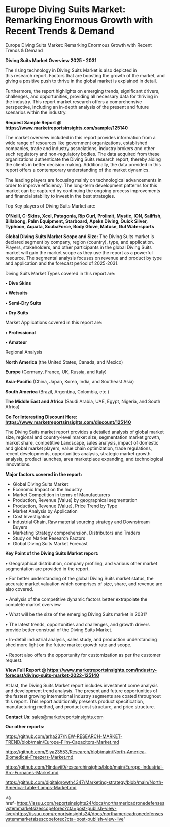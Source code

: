 # Europe Diving Suits Market: Remarking Enormous Growth with Recent Trends & Demand
Europe Diving Suits Market: Remarking Enormous Growth with Recent Trends & Demand

<Strong> Diving Suits Market Overview 2025 - 2031</strong>

The rising technology in Diving Suits Market is also depicted in this research report. Factors that are boosting the growth of the market, and giving a positive push to thrive in the global market is explained in detail.

Furthermore, the report highlights on emerging trends, significant drivers, challenges, and opportunities, providing all necessary data for thriving in the industry. This report market research offers a comprehensive perspective, including an in-depth analysis of the present and future scenarios within the industry.

<strong>Request Sample Report @ <a href=https://www.marketreportsinsights.com/sample/125140>https://www.marketreportsinsights.com/sample/125140</a></strong>

The market overview included in this report provides information from a wide range of resources like government organizations, established companies, trade and industry associations, industry brokers and other such regulatory and non-regulatory bodies. The data acquired from these organizations authenticate the Diving Suits research report, thereby aiding the clients in better decision making. Additionally, the data provided in this report offers a contemporary understanding of the market dynamics.

The leading players are focusing mainly on technological advancements in order to improve efficiency. The long-term development patterns for this market can be captured by continuing the ongoing process improvements and financial stability to invest in the best strategies.

Top Key players of Diving Suits Market are:

<strong>O'Neill, C-Skins, Xcel, Patagonia, Rip Curl, Prolimit, Mystic, ION, Sailfish, Billabong, Palm Equipment, Starboard, Apeks Diving, Quick Silver, Typhoon, Aquata, ScubaForce, Body Glove, Matuse, Gul Watersports</strong>

<strong><b>Global Diving Suits Market Scope and Size:</b></strong>
The Diving Suits market is declared segment by company, region (country), type, and application. Players, stakeholders, and other participants in the global Diving Suits market will gain the market scope as they use the report as a powerful resource. The segmental analysis focuses on revenue and product by type and application and the forecast period of 2025-2031.

Diving Suits Market Types covered in this report are:

<strong>• Dive Skins

• Wetsuits

• Semi-Dry Suits

• Dry Suits</strong>

Market Applications covered in this report are:

<strong>• Professional

• Amateur</strong> 

Regional Analysis

<strong>North America</strong> (the United States, Canada, and Mexico)

<strong>Europe</strong> (Germany, France, UK, Russia, and Italy)

<strong>Asia-Pacific</strong> (China, Japan, Korea, India, and Southeast Asia)

<strong>South America</strong> (Brazil, Argentina, Colombia, etc.)

<strong>The Middle East and Africa</strong> (Saudi Arabia, UAE, Egypt, Nigeria, and South Africa)

<strong>Go For Interesting Discount Here: <a href=https://www.marketreportsinsights.com/discount/125140>https://www.marketreportsinsights.com/discount/125140</a></strong>

The Diving Suits market report provides a detailed analysis of global market size, regional and country-level market size, segmentation market growth, market share, competitive Landscape, sales analysis, impact of domestic and global market players, value chain optimization, trade regulations, recent developments, opportunities analysis, strategic market growth analysis, product launches, area marketplace expanding, and technological innovations.

<strong><b>Major factors covered in the report:</b></strong>
<ul>
  <li>Global Diving Suits Market </li>
  <li>Economic Impact on the Industry</li>
  <li>Market Competition in terms of Manufacturers</li>
  <li>Production, Revenue (Value) by geographical segmentation</li>
  <li>Production, Revenue (Value), Price Trend by Type</li>
  <li>Market Analysis by Application</li>
  <li>Cost Investigation</li>
  <li>Industrial Chain, Raw material sourcing strategy and Downstream Buyers</li>
  <li>Marketing Strategy comprehension, Distributors and Traders</li>
  <li>Study on Market Research Factors</li>
  <li>Global Diving Suits Market Forecast</li>
</ul>

<strong><b>Key Point of the Diving Suits Market report:</b></strong>

• Geographical distribution, company profiling, and various other market segmentation are provided in the report.

• For better understanding of the global Diving Suits market status, the accurate market valuation which comprises of size, share, and revenue are also covered.

• Analysis of the competitive dynamic factors better extrapolate the complete market overview

• What will be the size of the emerging Diving Suits market in 2031?

• The latest trends, opportunities and challenges, and growth drivers provide better construal of the Diving Suits Market.

• In-detail industrial analysis, sales study, and production understanding shed more light on the future market growth rate and scope.

• Report also offers the opportunity for customization as per the customer request.

<strong><b>View Full Report @ <a href=https://www.marketreportsinsights.com/industry-forecast/diving-suits-market-2022-125140>https://www.marketreportsinsights.com/industry-forecast/diving-suits-market-2022-125140</a></b></strong>


At last, the Diving Suits Market report includes investment come analysis and development trend analysis. The present and future opportunities of the fastest growing international industry segments are coated throughout this report. This report additionally presents product specification, manufacturing method, and product cost structure, and price structure.

<strong>Contact Us:</strong>
sales@marketreportsinsights.com

<strong>Our other reports:</strong>

<a href=https://github.com/arha237/NEW-RESEARCH-MARKET-TREND/blob/main/Europe-Film-Capacitors-Market.md>https://github.com/arha237/NEW-RESEARCH-MARKET-TREND/blob/main/Europe-Film-Capacitors-Market.md</a>

<a href=https://github.com/Siya23553/Research/blob/main/North-America-Biomedical-Freezers-Market.md>https://github.com/Siya23553/Research/blob/main/North-America-Biomedical-Freezers-Market.md</a>

<a href=https://github.com/Hindavii9/researchinsights/blob/main/Europe-Industrial-Arc-Furnaces-Market.md>https://github.com/Hindavii9/researchinsights/blob/main/Europe-Industrial-Arc-Furnaces-Market.md</a>

<a href=https://github.com/digitalgrowth4347/Marketing-strategy/blob/main/North-America-Table-Lamps-Market.md>https://github.com/digitalgrowth4347/Marketing-strategy/blob/main/North-America-Table-Lamps-Market.md</a>

<a href=https://issuu.com/reportsinsights24/docs/northamericadronedefensesystemmarketsizescopeforec?cta=post-publish-view-live>https://issuu.com/reportsinsights24/docs/northamericadronedefensesystemmarketsizescopeforec?cta=post-publish-view-live</a>"
